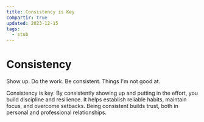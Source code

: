 ```yaml
---
title: Consistency is Key
compartir: true
updated: 2023-12-15
tags:
  - stub
---
```


# Consistency

Show up. Do the work. Be consistent. Things I'm not good at.

Consistency is key. By consistently showing up and putting in the effort, you build discipline and resilience. It helps establish reliable habits, maintain focus, and overcome setbacks. Being consistent builds trust, both in personal and professional relationships.
